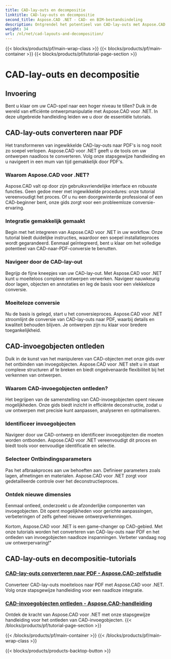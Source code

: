 ```yaml
---
title: CAD-lay-outs en decompositie
linktitle: CAD-lay-outs en decompositie
second_title: Aspose.CAD .NET - CAD- en BIM-bestandsindeling
description: Ontgrendel het potentieel van CAD-lay-outs met Aspose.CAD voor .NET! Converteer ontwerpen eenvoudig naar PDF met behulp van onze gids. Beheers de ontleding van invoegobjecten moeiteloos.
weight: 34
url: /nl/net/cad-layouts-and-decomposition/
---
```


{{< blocks/products/pf/main-wrap-class >}}
{{< blocks/products/pf/main-container >}}
{{< blocks/products/pf/tutorial-page-section >}}

# CAD-lay-outs en decompositie




## Invoering

Bent u klaar om uw CAD-spel naar een hoger niveau te tillen? Duik in de wereld van efficiënte ontwerpmanipulatie met Aspose.CAD voor .NET. In deze uitgebreide handleiding leiden we u door de essentiële tutorials.
## CAD-lay-outs converteren naar PDF

Het transformeren van ingewikkelde CAD-lay-outs naar PDF's is nog nooit zo soepel verlopen. Aspose.CAD voor .NET geeft u de tools om uw ontwerpen naadloos te converteren. Volg onze stapsgewijze handleiding en u navigeert in een mum van tijd gemakkelijk door PDF's.

### Waarom Aspose.CAD voor .NET?

Aspose.CAD valt op door zijn gebruiksvriendelijke interface en robuuste functies. Geen gedoe meer met ingewikkelde procedures: onze tutorial vereenvoudigt het proces. Of u nu een doorgewinterde professional of een CAD-beginner bent, onze gids zorgt voor een probleemloze conversie-ervaring.

### Integratie gemakkelijk gemaakt

Begin met het integreren van Aspose.CAD voor .NET in uw workflow. Onze tutorial biedt duidelijke instructies, waardoor een soepel installatieproces wordt gegarandeerd. Eenmaal geïntegreerd, bent u klaar om het volledige potentieel van CAD-naar-PDF-conversie te benutten.

### Navigeer door de CAD-lay-out

Begrijp de fijne kneepjes van uw CAD-lay-out. Met Aspose.CAD voor .NET kunt u moeiteloos complexe ontwerpen verwerken. Navigeer nauwkeurig door lagen, objecten en annotaties en leg de basis voor een vlekkeloze conversie.

### Moeiteloze conversie

Nu de basis is gelegd, start u het conversieproces. Aspose.CAD voor .NET stroomlijnt de conversie van CAD-lay-outs naar PDF, waarbij details en kwaliteit behouden blijven. Je ontwerpen zijn nu klaar voor bredere toegankelijkheid.

## CAD-invoegobjecten ontleden

Duik in de kunst van het manipuleren van CAD-objecten met onze gids over het ontbinden van invoegobjecten. Aspose.CAD voor .NET stelt u in staat complexe structuren af te breken en biedt ongeëvenaarde flexibiliteit bij het verkennen van ontwerpen.

### Waarom CAD-invoegobjecten ontleden?

Het begrijpen van de samenstelling van CAD-invoegobjecten opent nieuwe mogelijkheden. Onze gids biedt inzicht in efficiënte deconstructie, zodat u uw ontwerpen met precisie kunt aanpassen, analyseren en optimaliseren.

### Identificeer invoegobjecten

Navigeer door uw CAD-ontwerp en identificeer invoegobjecten die moeten worden ontbonden. Aspose.CAD voor .NET vereenvoudigt dit proces en biedt tools voor eenvoudige identificatie en selectie.

### Selecteer Ontbindingsparameters

Pas het afbraakproces aan uw behoeften aan. Definieer parameters zoals lagen, afmetingen en materialen. Aspose.CAD voor .NET zorgt voor gedetailleerde controle over het deconstructieproces.

### Ontdek nieuwe dimensies

Eenmaal ontleed, onderzoekt u de afzonderlijke componenten van invoegobjecten. Dit opent mogelijkheden voor gerichte aanpassingen, verbeteringen of zelfs geheel nieuwe ontwerpverkenningen.

Kortom, Aspose.CAD voor .NET is een game-changer op CAD-gebied. Met onze tutorials worden het converteren van CAD-lay-outs naar PDF en het ontleden van invoegobjecten naadloze inspanningen. Verbeter vandaag nog uw ontwerpervaring!"
## CAD-lay-outs en decompositie-tutorials
### [CAD-lay-outs converteren naar PDF - Aspose.CAD-zelfstudie](./converting-cad-layouts-to-pdf/)
Converteer CAD-lay-outs moeiteloos naar PDF met Aspose.CAD voor .NET. Volg onze stapsgewijze handleiding voor een naadloze integratie.
### [CAD-invoegobjecten ontleden - Aspose.CAD-handleiding](./decomposing-cad-insert-objects/)
Ontdek de kracht van Aspose.CAD voor .NET met onze stapsgewijze handleiding voor het ontleden van CAD-invoegobjecten.
{{< /blocks/products/pf/tutorial-page-section >}}

{{< /blocks/products/pf/main-container >}}
{{< /blocks/products/pf/main-wrap-class >}}

{{< blocks/products/products-backtop-button >}}
